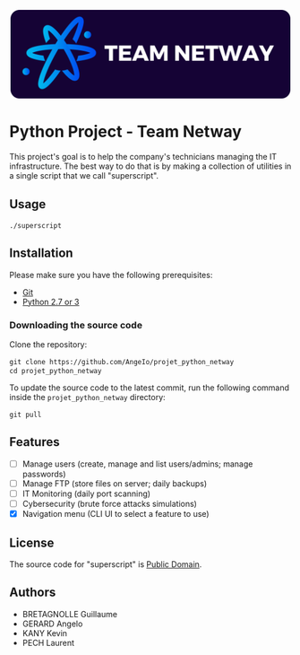 <p align="center">
  <img width="500px" src="netway.png">
</p>

# Python Project - Team Netway
This project's goal is to help the company's technicians managing the IT infrastructure.
The best way to do that is by making a collection of utilities in a single script that we call "superscript".

## Usage
```shell
./superscript
```

## Installation
Please make sure you have the following prerequisites:

- [Git](https://git-scm.com/downloads)
- [Python 2.7 or 3](https://www.python.org/downloads/)

### Downloading the source code
Clone the repository:

```shell
git clone https://github.com/AngeIo/projet_python_netway
cd projet_python_netway
```

To update the source code to the latest commit, run the following command inside the `projet_python_netway` directory:

```shell
git pull
```

## Features
- [ ] Manage users (create, manage and list users/admins; manage passwords)
- [ ] Manage FTP (store files on server; daily backups)
- [ ] IT Monitoring (daily port scanning)
- [ ] Cybersecurity (brute force attacks simulations)
- [x] Navigation menu (CLI UI to select a feature to use)

## License
The source code for "superscript" is [Public Domain](UNLICENSE).

## Authors
* BRETAGNOLLE Guillaume
* GERARD Angelo
* KANY Kevin
* PECH Laurent
